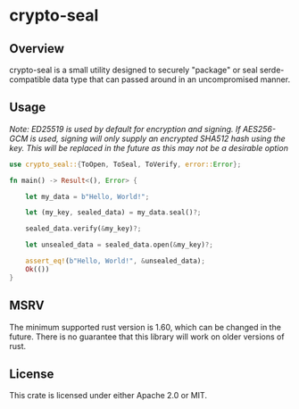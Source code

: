 # crypto-seal

## Overview 

crypto-seal is a small utility designed to securely "package" or seal serde-compatible data type that can passed around in an uncompromised manner. 

## Usage

*Note: ED25519 is used by default for encryption and signing. If AES256-GCM is used, signing will only supply an encrypted SHA512 hash using the key. This will be replaced in the future as this may not be a desirable option*

```rust
use crypto_seal::{ToOpen, ToSeal, ToVerify, error::Error};

fn main() -> Result<(), Error> {

    let my_data = b"Hello, World!";

    let (my_key, sealed_data) = my_data.seal()?;

    sealed_data.verify(&my_key)?;

    let unsealed_data = sealed_data.open(&my_key)?;

    assert_eq!(b"Hello, World!", &unsealed_data);
    Ok(())
}
```

## MSRV

The minimum supported rust version is 1.60, which can be changed in the future. There is no guarantee that this library will work on older versions of rust.


## License

This crate is licensed under either Apache 2.0 or MIT. 